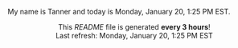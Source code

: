 My name is Tanner and today is Monday, January 20, 1:25 PM EST.

<p align="center">This <i>README</i> file is generated <b>every 3 hours</b>!</br>Last refresh: Monday, January 20, 1:25 PM EST<br /></p>
